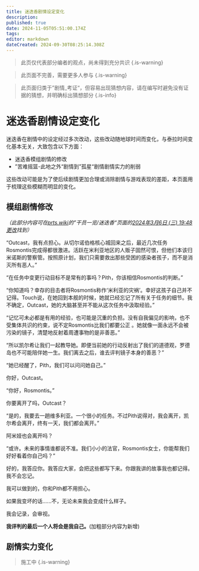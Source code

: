 ```yaml
---
title: 迷迭香剧情设定变化
description: 
published: true
date: 2024-11-05T05:51:00.174Z
tags: 
editor: markdown
dateCreated: 2024-09-30T08:25:14.308Z
---
```


> 此页仅代表部分编者的观点，尚未得到充分共识
{.is-warning}

> 此页面不完善，需要更多人参与
{.is-warning}

> 此页面归类于”剧情_考证“，但容易出现猜想内容，请在编写时避免没有证据的猜想，并明确标出猜想部分
{.is-info}

# 迷迭香剧情设定变化

迷迭香在剧情中的设定经过多次改动，这些改动随地球时间而变化，与泰拉时间变化基本无关，大致包含以下方面：

* 迷迭香模组剧情的修改
* ”苦难摇篮-此地之外“剧情到”孤星“剧情剧情实力的削弱

这些改动可能是为了使后续剧情更加合理或消除剧情与游戏表现的差距，本页面用于梳理这些模糊而明显的变化。

## 模组剧情修改

*（此部分内容可在[prts.wiki](https://prts.wiki/)的”干员一览/迷迭香“页面的[2024年3月6日 (三) 19:48更改](https://prts.wiki/index.php?title=%E8%BF%B7%E8%BF%AD%E9%A6%99&diff=prev&oldid=299027)找到）*


“Outcast，我有点担心。从切尔诺伯格核心城回来之后，最近几次任务Rosmontis完成得都很激进。活跃在米利亚地区的人贩子固然可恨，但他们本该归米诺斯的警察管。按照原计划，我们只需要救出那些受困的感染者孩子，而不是消灭所有恶人。”

“在任务中变更行动目标不是常有的事吗？Pith，你该相信Rosmontis的判断。”

“你知道吗？幸存的目击者将Rosmontis称作‘米利亚的灾祸’。幸好这孩子自己并不记得。Touch说，在她回到本舰的时候，她就已经忘记了所有关于任务的细节。我不确定，Outcast，她的大脑甚至并不能从这次任务中汲取经验。”

“记忆可未必都是有用的经验，也可能是沉重的负担。没有自我偏见的影响，也不受集体共识的约束，说不定Rosmontis比我们都要公正 。她就像一面永远不会被污染的镜子，清楚地反射着周遭事物的是非善恶。”

“所以凯尔希让我们一起教导她。即便当前她的行动反射出了我们的道德观，罗德岛也不可能陪伴她一生。我们离去之后，谁去评判镜子本身的善恶？”

“她已经醒了，Pith，我们可以问问她自己。”

你好，Outcast。

“你好，Rosmontis。”

你要离开了吗，Outcast？

“是的，我要去一趟维多利亚。一个很小的任务。不过Pith说得对，我会离开，凯尔希会离开，终有一天，我们都会离开。”

阿米娅也会离开吗？

“或许。未来的事情谁都说不准。我们小小的法官，Rosmontis女士，你能帮我们好好看着你自己吗？”

好的，我答应你。我答应大家，会把这些都写下来。你跟我讲的故事我也都记得。我不会忘记。

我可以做到的，你和Pith都不用担心。

如果我变坏的话......不，无论未来我会变成什么样子。

我会记录，会审视。

**我评判的最后一个人将会是我自己。**(加粗部分内容为新增)

## 剧情实力变化

> 施工中
{.is-warning}
